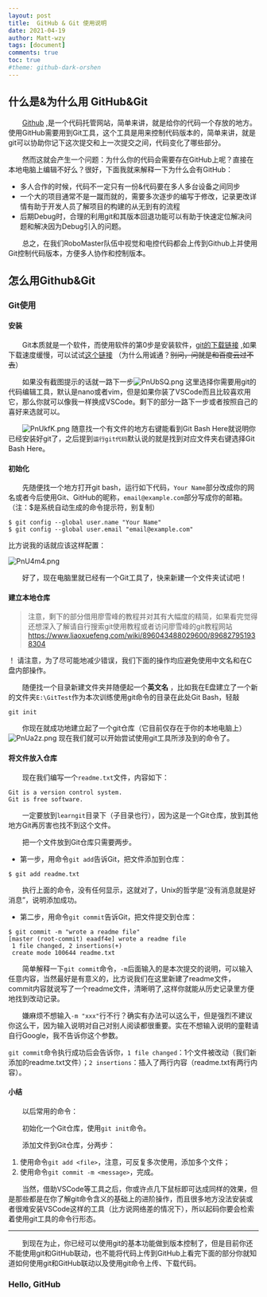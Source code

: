 ```yaml
---
layout: post
title:  GitHub & Git 使用说明
date: 2021-04-19
author: Matt-wzy
tags: [document]
comments: true
toc: true
#theme: github-dark-orshen
---
```


<!-- DocNo1 -->

<div>
    <meting-js server="netease" type="playlist" id="6720015398" autoplay="false" list-max-height=1200px>
    </meting-js>
</div>

<!-- more -->

## 什么是&为什么用 GitHub&Git

　　[Github](https://github.com/ "out") ,是一个代码托管网站，简单来讲，就是给你的代码一个存放的地方。使用GitHub需要用到Git工具，这个工具是用来控制代码版本的，简单来讲，就是git可以协助你记下这次提交和上一次提交之间，代码变化了哪些部分。

　　然而这就会产生一个问题：为什么你的代码会需要存在GitHub上呢？直接在本地电脑上编辑不好么？很好，下面我就来解释一下为什么会有GitHub：

- 多人合作的时候，代码不一定只有一份&代码要在多人多台设备之间同步
- 一个大的项目通常不是一蹴而就的，需要多次逐步的编写于修改，记录更改详情有助于开发人员了解项目的构建的从无到有的流程
- 后期Debug时，合理的利用git和其版本回退功能可以有助于快速定位解决问题和解决因为Debug引入的问题。

　　总之，在我们RoboMaster队伍中视觉和电控代码都会上传到Github上并使用Git控制代码版本，方便多人协作和控制版本。

## 怎么用Github&Git

### Git使用

#### 安装

　　Git本质就是一个软件，而使用软件的第0步是安装软件，[git的下载链接](https://git-scm.com/download/win "out") ,如果下载速度缓慢，可以试试[这个链接](https://474b.com/f/19128606-490774539-30c811 "out") （为什么用诚通？~~别问，问就是和百度云过不去~~）

　　如果没有截图提示的话就一路下一步![PnUbSQ.png](https://piccdn.freejishu.com/images/2021/04/20/PnUbSQ.png) 这里选择你需要用git的代码编辑工具，默认是nano或者vim，但是如果你装了VSCode而且比较喜欢用它，那么你就可以像我一样换成VSCode。剩下的部分一路下一步或者按照自己的喜好来选就可以。

　　![PnUkfK.png](https://piccdn.freejishu.com/images/2021/04/20/PnUkfK.png) 随意找一个有文件的地方右键能看到Git Bash Here就说明你已经安装好git了，之后提到`运行git代码`默认说的就是找到对应文件夹右键选择Git Bash Here。

#### 初始化

　　先随便找一个地方打开git bash，运行如下代码，`Your Name`部分改成你的网名或者今后使用Git、GitHub的昵称，`email@example.com`部分写成你的邮箱。（注：$是系统自动生成的命令提示符，别复制）

```
$ git config --global user.name "Your Name"
$ git config --global user.email "email@example.com"
```

比方说我的话就应该这样配置：

![PnU4m4.png](https://piccdn.freejishu.com/images/2021/04/20/PnU4m4.png)

　　好了，现在电脑里就已经有一个Git工具了，快来新建一个文件夹试试吧！

#### 建立本地仓库

> 注意，剩下的部分借用廖雪峰的教程并对其有大幅度的精简，如果看完觉得还想深入了解请自行搜索git使用教程或者访问廖雪峰的git教程网站 <https://www.liaoxuefeng.com/wiki/896043488029600/896827951938304> 

！ 请注意，为了尽可能地减少错误，我们下面的操作均应避免使用中文名和在C盘内部操作。

　　随便找一个目录新建文件夹并随便起一个**英文名** ，比如我在E盘建立了一个新的文件夹`E:\GitTest`作为本次训练使用git命令的目录在此处Git Bash，轻敲

```
git init
```

　　你现在就成功地建立起了一个git仓库（它目前仅存在于你的本地电脑上）![PnUa2z.png](https://piccdn.freejishu.com/images/2021/04/20/PnUa2z.png) 现在我们就可以开始尝试使用git工具所涉及到的命令了。

#### 将文件放入仓库

　　现在我们编写一个`readme.txt`文件，内容如下：

```
Git is a version control system.
Git is free software.
```

　　一定要放到`learngit`目录下（子目录也行），因为这是一个Git仓库，放到其他地方Git再厉害也找不到这个文件。

　　把一个文件放到Git仓库只需要两步。

- 第一步，用命令`git add`告诉Git，把文件添加到仓库：

```
$ git add readme.txt
```

　　执行上面的命令，没有任何显示，这就对了，Unix的哲学是“没有消息就是好消息”，说明添加成功。

- 第二步，用命令`git commit`告诉Git，把文件提交到仓库：

```
$ git commit -m "wrote a readme file"
[master (root-commit) eaadf4e] wrote a readme file
 1 file changed, 2 insertions(+)
 create mode 100644 readme.txt
```

　　简单解释一下`git commit`命令，`-m`后面输入的是本次提交的说明，可以输入任意内容，当然最好是有意义的，比方说我们在这里新建了readme文件，commit内容就说写了一个readme文件，清晰明了,这样你就能从历史记录里方便地找到改动记录。

　　嫌麻烦不想输入`-m "xxx"`行不行？确实有办法可以这么干，但是强烈不建议你这么干，因为输入说明对自己对别人阅读都很重要。实在不想输入说明的童鞋请自行Google，我不告诉你这个参数。

`git commit`命令执行成功后会告诉你，`1 file changed`：1个文件被改动（我们新添加的readme.txt文件）；`2 insertions`：插入了两行内容（readme.txt有两行内容）。

#### 小结

　　以后常用的命令：

　　初始化一个Git仓库，使用`git init`命令。

　　添加文件到Git仓库，分两步：

1. 使用命令`git add <file>`，注意，可反复多次使用，添加多个文件；
2. 使用命令`git commit -m <message>`，完成。

　　当然，借助VSCode等工具之后，你或许点几下鼠标即可达成同样的效果，但是那些都是在你了解git命令含义的基础上的进阶操作，而且很多地方没法安装或者很难安装VSCode这样的工具（比方说网络差的情况下），所以起码你要会检索着使用git工具的命令行形态。

-----------



　　到现在为止，你已经可以使用git的基本功能做到版本控制了，但是目前你还不能使用git和GitHub联动，也不能将代码上传到GitHub上看完下面的部分你就知道如何使用git和GitHub联动以及使用git命令上传、下载代码。

### Hello, GitHub

